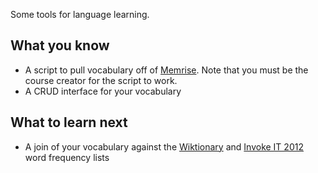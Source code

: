Some tools for language learning.

## What you know
* A script to pull vocabulary off of [Memrise](http://www.memrise.com). Note that you must be the course creator for the script to work.
* A CRUD interface for your vocabulary

## What to learn next
* A join of your vocabulary against the [Wiktionary](http://en.wiktionary.org/wiki/Wiktionary:Frequency_lists/Italian1000) and [Invoke IT 2012](http://invokeit.wordpress.com/frequency-word-lists/) word frequency lists



